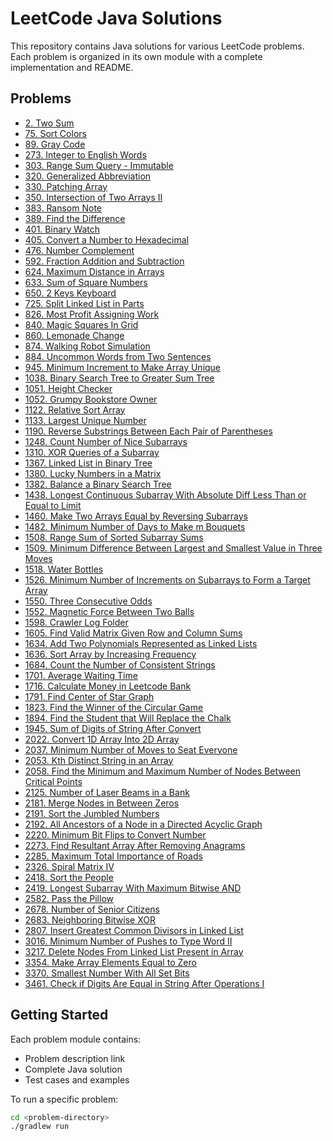 # LeetCode Java Solutions

This repository contains Java solutions for various LeetCode problems. Each problem is organized in its own module with a complete implementation and README.

## Problems

- [2. Two Sum](./2-two-sum/)
- [75. Sort Colors](./75-sort-colors/)
- [89. Gray Code](./89-gray-code/)
- [273. Integer to English Words](./273-integer-to-english-words/)
- [303. Range Sum Query - Immutable](./303-range-sum-query-immutable/)
- [320. Generalized Abbreviation](./320-generalized-abbreviation/)
- [330. Patching Array](./330-patching-array/)
- [350. Intersection of Two Arrays II](./350-intersection-of-two-arrays-II/)
- [383. Ransom Note](./383-ransom-note/)
- [389. Find the Difference](./389-find-the-difference/)
- [401. Binary Watch](./401-binary-watch/)
- [405. Convert a Number to Hexadecimal](./405-convert-a-number-to-hexadecimal/)
- [476. Number Complement](./476-number-complement/)
- [592. Fraction Addition and Subtraction](./592-fraction-addition-subtraction/)
- [624. Maximum Distance in Arrays](./624-maximum-distance-in-arrays/)
- [633. Sum of Square Numbers](./633-sum-of-square-numbers/)
- [650. 2 Keys Keyboard](./650-2-keys-keyboard/)
- [725. Split Linked List in Parts](./725-split-linked-list-in-parts/)
- [826. Most Profit Assigning Work](./826-most-profit-assigning-work/)
- [840. Magic Squares In Grid](./840-magic-squares-in-grid/)
- [860. Lemonade Change](./860-lemonade-change/)
- [874. Walking Robot Simulation](./874-walking-robot-simulation/)
- [884. Uncommon Words from Two Sentences](./884-uncommon-words-from-two-sentences/)
- [945. Minimum Increment to Make Array Unique](./945-minimum-increment-to-make-array-unique/)
- [1038. Binary Search Tree to Greater Sum Tree](./1038-binary-search-tree-to-greater-sum-tree/)
- [1051. Height Checker](./1051-height-checker/)
- [1052. Grumpy Bookstore Owner](./1052-grumpy-bookstore-owner/)
- [1122. Relative Sort Array](./1122-relative-sort-array/)
- [1133. Largest Unique Number](./1133-largest-unique-number/)
- [1190. Reverse Substrings Between Each Pair of Parentheses](./1190-reverse-substrings-between-each-pair-of-parentheses/)
- [1248. Count Number of Nice Subarrays](./1248-count-number-of-nice-subarrays/)
- [1310. XOR Queries of a Subarray](./1310-xor-queries-of-a-subarray/)
- [1367. Linked List in Binary Tree](./1367-linked-list-in-binary-tree/)
- [1380. Lucky Numbers in a Matrix](./1380-lucky-numbers-in-a-matrix/)
- [1382. Balance a Binary Search Tree](./1382-balance-a-binary-search-tree/)
- [1438. Longest Continuous Subarray With Absolute Diff Less Than or Equal to Limit](./1438-longest-continous-subarray-with-absolute-diff-under-limit/)
- [1460. Make Two Arrays Equal by Reversing Subarrays](./1460-make-two-arrays-equal-by-reversing-subarrays/)
- [1482. Minimum Number of Days to Make m Bouquets](./1482-minimum-number-of-days-to-make-m-bouquets/)
- [1508. Range Sum of Sorted Subarray Sums](./1508-range-sum-of-sorted-subarray-sums/)
- [1509. Minimum Difference Between Largest and Smallest Value in Three Moves](./1509-minimum-difference-between-largest-and-smallest-value-in-three-moves/)
- [1518. Water Bottles](./1518-water-bottles/)
- [1526. Minimum Number of Increments on Subarrays to Form a Target Array](./1526-minimum-number-of-increaments-on-subarrays-to-form-a-target-array/)
- [1550. Three Consecutive Odds](./1550-three-consecutive-odds/)
- [1552. Magnetic Force Between Two Balls](./1552-magnetic-force-between-two-balls/)
- [1598. Crawler Log Folder](./1598-crawler-log-folder/)
- [1605. Find Valid Matrix Given Row and Column Sums](./1605-find-valid-matrix-given-row-and-column-sums/)
- [1634. Add Two Polynomials Represented as Linked Lists](./1634-add-two-polynomials-represented-as-linked-lists/)
- [1636. Sort Array by Increasing Frequency](./1636-sort-array-by-increasing-frequency/)
- [1684. Count the Number of Consistent Strings](./1684-count-the-number-of-consistent-strings/)
- [1701. Average Waiting Time](./1701-average-waiting-time/)
- [1716. Calculate Money in Leetcode Bank](./1716-calculate-money-in-leetcode-bank/)
- [1791. Find Center of Star Graph](./1791-find-center-of-star-graph/)
- [1823. Find the Winner of the Circular Game](./1823-find-the-winner-of-the-circular-game/)
- [1894. Find the Student that Will Replace the Chalk](./1894-find-the-student-that-will-replace-the-chalk/)
- [1945. Sum of Digits of String After Convert](./1945-sum-of-digits-of-string-after-convert/)
- [2022. Convert 1D Array Into 2D Array](./2022-convert-1d-array-into-2d-array/)
- [2037. Minimum Number of Moves to Seat Everyone](./2037-minimum-numbers-of-moves-to-seat-everyone/)
- [2053. Kth Distinct String in an Array](./2053-kth-distinct-string-in-an-array/)
- [2058. Find the Minimum and Maximum Number of Nodes Between Critical Points](./2058-find-the-minimum-and-maximum-number-of-nodes-between-critical-points/)
- [2125. Number of Laser Beams in a Bank](./2125-number-of-laser-beams-in-a-bank/)
- [2181. Merge Nodes in Between Zeros](./2181-merge-nodes-in-between-zeros/)
- [2191. Sort the Jumbled Numbers](./2191-sort-the-jumbled-numbers/)
- [2192. All Ancestors of a Node in a Directed Acyclic Graph](./2192-all-ancestors-of-a-node-in-a-directed-acyclic/)
- [2220. Minimum Bit Flips to Convert Number](./2220-minimum-bit-flips-to-convert-number/)
- [2273. Find Resultant Array After Removing Anagrams](./2273-find-resultant-array-after-removing-anagrams/)
- [2285. Maximum Total Importance of Roads](./2285-maximum-total-importance-of-roads/)
- [2326. Spiral Matrix IV](./2326-spiral-matrix-iv/)
- [2418. Sort the People](./2418-sort-the-people/)
- [2419. Longest Subarray With Maximum Bitwise AND](./2419-longest-subarray-with-maximum-bitwise-and/)
- [2582. Pass the Pillow](./2582-pass-the-pillow/)
- [2678. Number of Senior Citizens](./2678-numbers-of-senior-citizens/)
- [2683. Neighboring Bitwise XOR](./2683-neighboring-bitwise-xor/)
- [2807. Insert Greatest Common Divisors in Linked List](./2807-insert-greatest-common-divisors-in-linked-list/)
- [3016. Minimum Number of Pushes to Type Word II](./3016-minimum-number-of-pushes-to-type-word-ii/)
- [3217. Delete Nodes From Linked List Present in Array](./3217-delete-nodes-from-linked-list-present-in-array/)
- [3354. Make Array Elements Equal to Zero](./3354-make-array-elements-equal-to-zero/)
- [3370. Smallest Number With All Set Bits](./3370-smallest-number-with-all-set-bits/)
- [3461. Check if Digits Are Equal in String After Operations I](./3461-check-if-digits-are-equal-in-string-after-operations-i/)

## Getting Started

Each problem module contains:
- Problem description link
- Complete Java solution
- Test cases and examples

To run a specific problem:
```bash
cd <problem-directory>
./gradlew run
```